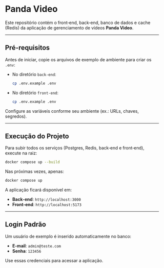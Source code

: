 # Panda Video

Este repositório contém o front‑end, back‑end, banco de dados e cache (Redis) da aplicação de gerenciamento de vídeos **Panda Video**.

---

## Pré-requisitos

Antes de iniciar, copie os arquivos de exemplo de ambiente para criar os `.env`:

- No diretório `back-end`:
  ```bash
  cp .env.example .env
  ```
- No diretório `front-end`:
  ```bash
  cp .env.example .env
  ```

Configure as variáveis conforme seu ambiente (ex.: URLs, chaves, segredos).

---

## Execução do Projeto

Para subir todos os serviços (Postgres, Redis, back‑end e front‑end), execute na raiz:

```bash
docker compose up --build
```

Nas próximas vezes, apenas:

```bash
docker compose up
```

A aplicação ficará disponível em:

- **Back‑end**: `http://localhost:3000`
- **Front‑end**: `http://localhost:5173`

---

## Login Padrão

Um usuário de exemplo é inserido automaticamente no banco:

- **E-mail**: `admin@teste.com`
- **Senha**: `123456`

Use essas credenciais para acessar a aplicação.


